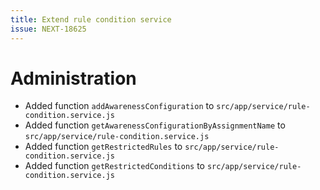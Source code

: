 ```yaml
---
title: Extend rule condition service
issue: NEXT-18625
---
```

# Administration
* Added function `addAwarenessConfiguration` to `src/app/service/rule-condition.service.js`
* Added function `getAwarenessConfigurationByAssignmentName` to `src/app/service/rule-condition.service.js`
* Added function `getRestrictedRules` to `src/app/service/rule-condition.service.js`
* Added function `getRestrictedConditions` to `src/app/service/rule-condition.service.js`
